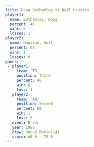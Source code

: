 ```yaml
---
title: Doug Bothamley vs Neil Houston
player1:               
  name: Bothamley, Doug
  percent: 46          
  wins: 0              
  losses: 1            
player2:               
  name: Houston, Neil  
  percent: 68          
  wins: 1              
  losses: 0            
games:
 - player1:         
     team: 'TR'     
     position: Third
     percent: 46    
     win: 0         
     loss: 1        
   player2:          
     team: 'AB'      
     position: Second
     percent: 68     
     win: 1          
     loss: 0         
   event: Brier         
   year: 1986           
   draw: Round Robin(14)
   score: AB 8 - TR 6   
---
```


